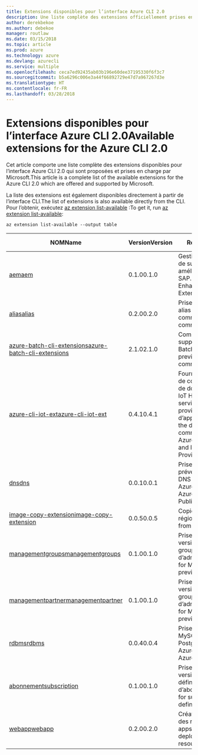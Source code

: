```yaml
---
title: Extensions disponibles pour l’interface Azure CLI 2.0
description: Une liste complète des extensions officiellement prises en charge pour l’interface Azure CLI 2.0
author: derekbekoe
ms.author: debekoe
manager: routlaw
ms.date: 03/15/2018
ms.topic: article
ms.prod: azure
ms.technology: azure
ms.devlang: azurecli
ms.service: multiple
ms.openlocfilehash: ceca7ed92435ab03b196e60dee37195330f6f3c7
ms.sourcegitcommit: b5a6296c006e3a44f66892729e47d7a967267d3e
ms.translationtype: HT
ms.contentlocale: fr-FR
ms.lasthandoff: 03/28/2018
---
```

# <a name="available-extensions-for-the-azure-cli-20"></a><span data-ttu-id="919e8-103">Extensions disponibles pour l’interface Azure CLI 2.0</span><span class="sxs-lookup"><span data-stu-id="919e8-103">Available extensions for the Azure CLI 2.0</span></span>

<span data-ttu-id="919e8-104">Cet article comporte une liste complète des extensions disponibles pour l’interface Azure CLI 2.0 qui sont proposées et prises en charge par Microsoft.</span><span class="sxs-lookup"><span data-stu-id="919e8-104">This article is a complete list of the available extensions for the Azure CLI 2.0 which are offered and supported by Microsoft.</span></span>

<span data-ttu-id="919e8-105">La liste des extensions est également disponibles directement à partir de l’interface CLI.</span><span class="sxs-lookup"><span data-stu-id="919e8-105">The list of extensions is also available directly from the CLI.</span></span> <span data-ttu-id="919e8-106">Pour l’obtenir, exécutez [az extension list-available](/cli/azure/extension?view=azure-cli-latest#az-extension-list-available) :</span><span class="sxs-lookup"><span data-stu-id="919e8-106">To get it, run [az extension list-available](/cli/azure/extension?view=azure-cli-latest#az-extension-list-available):</span></span>

```azurecli
az extension list-available --output table
```

| <span data-ttu-id="919e8-107">NOM</span><span class="sxs-lookup"><span data-stu-id="919e8-107">Name</span></span> | <span data-ttu-id="919e8-108">Version</span><span class="sxs-lookup"><span data-stu-id="919e8-108">Version</span></span> | <span data-ttu-id="919e8-109">Résumé</span><span class="sxs-lookup"><span data-stu-id="919e8-109">Summary</span></span> | <span data-ttu-id="919e8-110">VERSION PRÉLIMINAIRE</span><span class="sxs-lookup"><span data-stu-id="919e8-110">Preview</span></span> |
|------|---------|---------|---------|
| [<span data-ttu-id="919e8-111">aem</span><span class="sxs-lookup"><span data-stu-id="919e8-111">aem</span></span>](https://github.com/Azure/azure-cli-extensions) | <span data-ttu-id="919e8-112">0.1.0</span><span class="sxs-lookup"><span data-stu-id="919e8-112">0.1.0</span></span> | <span data-ttu-id="919e8-113">Gestion des extensions de surveillance Azure améliorée pour SAP.</span><span class="sxs-lookup"><span data-stu-id="919e8-113">Manage Azure Enhanced Monitoring Extensions for SAP.</span></span> |  |
| [<span data-ttu-id="919e8-114">alias</span><span class="sxs-lookup"><span data-stu-id="919e8-114">alias</span></span>](https://github.com/Azure/azure-cli-extensions) | <span data-ttu-id="919e8-115">0.2.0</span><span class="sxs-lookup"><span data-stu-id="919e8-115">0.2.0</span></span> | <span data-ttu-id="919e8-116">Prise en charge des alias de commande.</span><span class="sxs-lookup"><span data-stu-id="919e8-116">Support for command aliases.</span></span> |  |
| [<span data-ttu-id="919e8-117">azure-batch-cli-extensions</span><span class="sxs-lookup"><span data-stu-id="919e8-117">azure-batch-cli-extensions</span></span>](https://github.com/Azure/azure-batch-cli-extensions) | <span data-ttu-id="919e8-118">2.1.0</span><span class="sxs-lookup"><span data-stu-id="919e8-118">2.1.0</span></span> | <span data-ttu-id="919e8-119">Commandes d’aperçu supplémentaires Azure Batch.</span><span class="sxs-lookup"><span data-stu-id="919e8-119">Additional preview Azure Batch commands.</span></span> |  |
| [<span data-ttu-id="919e8-120">azure-cli-iot-ext</span><span class="sxs-lookup"><span data-stu-id="919e8-120">azure-cli-iot-ext</span></span>](https://github.com/azure/azure-iot-cli-extension) | <span data-ttu-id="919e8-121">0.4.1</span><span class="sxs-lookup"><span data-stu-id="919e8-121">0.4.1</span></span> | <span data-ttu-id="919e8-122">Fourniture de la couche de commandes du plan de données pour Azure IoT Hub, IoT Edge et le service de provisionnement d’appareils IoT.</span><span class="sxs-lookup"><span data-stu-id="919e8-122">Provides the data plane command layer for Azure IoT Hub, IoT Edge and IoT Device Provisioning Service.</span></span> |  |
| [<span data-ttu-id="919e8-123">dns</span><span class="sxs-lookup"><span data-stu-id="919e8-123">dns</span></span>](https://github.com/Azure/azure-cli-extensions) | <span data-ttu-id="919e8-124">0.0.1</span><span class="sxs-lookup"><span data-stu-id="919e8-124">0.0.1</span></span> | <span data-ttu-id="919e8-125">Prise en charge de la préversion publique du DNS privé Azure.</span><span class="sxs-lookup"><span data-stu-id="919e8-125">Support for the Azure Private DNS Public Preview.</span></span> |  |
| [<span data-ttu-id="919e8-126">image-copy-extension</span><span class="sxs-lookup"><span data-stu-id="919e8-126">image-copy-extension</span></span>](https://github.com/Azure/azure-cli-extensions) | <span data-ttu-id="919e8-127">0.0.5</span><span class="sxs-lookup"><span data-stu-id="919e8-127">0.0.5</span></span> | <span data-ttu-id="919e8-128">Copie des images entre régions.</span><span class="sxs-lookup"><span data-stu-id="919e8-128">Copy images from region to region.</span></span> |  |
| [<span data-ttu-id="919e8-129">managementgroups</span><span class="sxs-lookup"><span data-stu-id="919e8-129">managementgroups</span></span>](https://github.com/Azure/azure-cli-extensions) | <span data-ttu-id="919e8-130">0.1.0</span><span class="sxs-lookup"><span data-stu-id="919e8-130">0.1.0</span></span> | <span data-ttu-id="919e8-131">Prise en charge de la version préliminaire des groupes d’administration.</span><span class="sxs-lookup"><span data-stu-id="919e8-131">Support for Management Groups preview.</span></span> | <span data-ttu-id="919e8-132">OUI</span><span class="sxs-lookup"><span data-stu-id="919e8-132">Yes</span></span> |
| [<span data-ttu-id="919e8-133">managementpartner</span><span class="sxs-lookup"><span data-stu-id="919e8-133">managementpartner</span></span>](https://github.com/Azure/azure-cli-extensions) | <span data-ttu-id="919e8-134">0.1.0</span><span class="sxs-lookup"><span data-stu-id="919e8-134">0.1.0</span></span> | <span data-ttu-id="919e8-135">Prise en charge de la version préliminaire des groupes d’administration.</span><span class="sxs-lookup"><span data-stu-id="919e8-135">Support for Management Partner preview.</span></span> | <span data-ttu-id="919e8-136">OUI</span><span class="sxs-lookup"><span data-stu-id="919e8-136">Yes</span></span> |
| [<span data-ttu-id="919e8-137">rdbms</span><span class="sxs-lookup"><span data-stu-id="919e8-137">rdbms</span></span>](https://github.com/Azure/azure-cli-extensions) | <span data-ttu-id="919e8-138">0.0.4</span><span class="sxs-lookup"><span data-stu-id="919e8-138">0.0.4</span></span> | <span data-ttu-id="919e8-139">Prise en charge d’Azure MySQL et d’Azure PostgreSQL.</span><span class="sxs-lookup"><span data-stu-id="919e8-139">Support for Azure MySQL and Azure PostgreSQL.</span></span> |  |
| [<span data-ttu-id="919e8-140">abonnement</span><span class="sxs-lookup"><span data-stu-id="919e8-140">subscription</span></span>](https://github.com/Azure/azure-cli-extensions) | <span data-ttu-id="919e8-141">0.1.0</span><span class="sxs-lookup"><span data-stu-id="919e8-141">0.1.0</span></span> | <span data-ttu-id="919e8-142">Prise en charge de la version préliminaire des définitions d’abonnement.</span><span class="sxs-lookup"><span data-stu-id="919e8-142">Support for subscription definitions preview.</span></span> | <span data-ttu-id="919e8-143">OUI</span><span class="sxs-lookup"><span data-stu-id="919e8-143">Yes</span></span> |
| [<span data-ttu-id="919e8-144">webapp</span><span class="sxs-lookup"><span data-stu-id="919e8-144">webapp</span></span>](https://github.com/Azure/azure-cli-extensions) | <span data-ttu-id="919e8-145">0.2.0</span><span class="sxs-lookup"><span data-stu-id="919e8-145">0.2.0</span></span> | <span data-ttu-id="919e8-146">Création et déploiement des ressources appservice.</span><span class="sxs-lookup"><span data-stu-id="919e8-146">Create and deploy appservice resources.</span></span> | <span data-ttu-id="919e8-147">OUI</span><span class="sxs-lookup"><span data-stu-id="919e8-147">Yes</span></span> |
